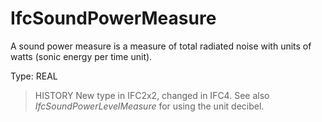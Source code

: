 # IfcSoundPowerMeasure

A sound power measure is a measure of total radiated noise with units of watts (sonic energy per time unit).<!-- end of definition -->

Type: REAL

> HISTORY  New type in IFC2x2, changed in IFC4. See also _IfcSoundPowerLevelMeasure_ for using the unit decibel.
